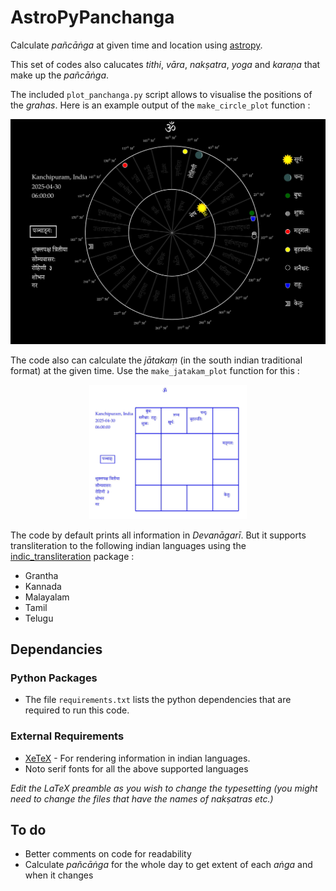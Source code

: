 # AstroPyPanchanga
Calculate _pañcāṅga_ at given time and location using [astropy](https://www.astropy.org/). 

This set of codes also calucates _tithi_, _vāra_, _nakṣatra_, _yoga_ and _karaṇa_ that make up the _pañcāṅga_.

The included `plot_panchanga.py` script allows to visualise the positions of the _grahas_. Here is an example output of the `make_circle_plot` function :  
<p align="center">
<img src="https://github.com/arvindb95/AstroPyPanchanga/blob/main/panchanga_at_test_time-1.jpg" title="Sample circle plot" />
</p>

The code also can calculate the _jātakaṃ_ (in the south indian traditional format) at the given time. Use the `make_jatakam_plot` function for this :
<p align="center">
<img src="https://github.com/arvindb95/AstroPyPanchanga/blob/main/jatakam_at_test_time-1.jpg" title="Sample jatakam plot"  width="50%"/>
</p>

The code by default prints all information in _Devanāgarī_. But it supports transliteration to the following indian languages using the [indic_transliteration](https://github.com/indic-transliteration/indic_transliteration_py) package :
- Grantha
- Kannada
- Malayalam
- Tamil
- Telugu


## Dependancies

### Python Packages 
- The file `requirements.txt` lists the python dependencies that are required to run this code.
   
### External Requirements
- [XeTeX](https://tug.org/xetex/) - For rendering information in indian languages.  
- Noto serif fonts for all the above supported languages

_Edit the LaTeX preamble as you wish to change the typesetting (you might need to change the files that have the names of naks&#803;atras etc.)_

## To do
- Better comments on code for readability 
- Calculate _pañcāṅga_ for the whole day to get extent of each _aṅga_ and when it changes 
